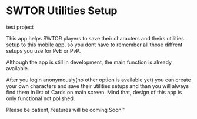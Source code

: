 # SWTOR Utilities Setup
test project

This app helps SWTOR players to save their characters and theirs utilities setup to this mobile app, 
so you dont have to remember all those diffrent setups you use for PvE or PvP.

Although the app is still in development, the main function is already available.

After you login anonymously(no other option is available yet) you can create your own characters and save their utilities setups
and than you will always find them in list of Cards on main screen.
Mind that, design of this app is only functional not polished.

Please be patient, features will be coming Soon™

